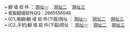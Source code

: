 &#8226; 翻 墙 软 件 ：
<a href="http://522.duckdns.org/f/" target="_blank">网址一</a>
　<a href="http://377.ygto.com/ff/" target="_blank">网址二</a>
　<a href="http://33.404.mn/f/" target="_blank">网址三</a>
　<br />
&#8226; 索取翻墙软件QQ：2965556046<br />
&#8226; (C1_电脑)翻 墙 软 件(下载)网址 ：
<a href="http://522.duckdns.org/f/" target="_blank">网址一</a>
　<a href="http://377.ygto.com/f/" target="_blank">网址二</a>
　<a href="http://33.404.mn/f/" target="_blank">网址三</a><br />
&#8226; (C2_手机)翻 墙 软 件(下载)网址 ：
<a href="http://522.duckdns.org/ff/" target="_blank">网址一</a>
　<a href="http://377.ygto.com/ff/" target="_blank">网址二</a>
　<a href="http://33.404.mn/ff/" target="_blank">网址三</a>

